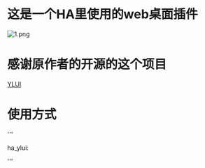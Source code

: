 # 这是一个HA里使用的web桌面插件
![1.png](https://s2.ax1x.com/2019/01/31/k1MVLd.png)

# 感谢原作者的开源的这个项目
[YLUI](https://github.com/yuri2peter/ylui)

# 使用方式
'''

ha_ylui:
        

'''